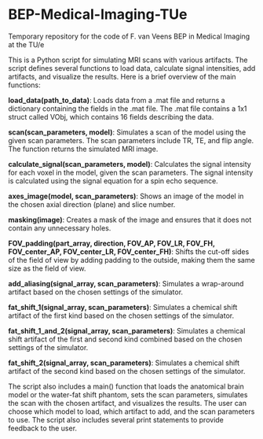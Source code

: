 # BEP-Medical-Imaging-TUe
Temporary repository for the code of F. van Veens BEP in Medical Imaging at the TU/e

This is a Python script for simulating MRI scans with various artifacts. The script defines several functions to load data, calculate signal intensities, add artifacts, and visualize the results. Here is a brief overview of the main functions:

**load_data(path_to_data)**: Loads data from a .mat file and returns a dictionary containing the fields in the .mat file. The .mat file contains a 1x1 struct called VObj, which contains 16 fields describing the data.

**scan(scan_parameters, model)**: Simulates a scan of the model using the given scan parameters. The scan parameters include TR, TE, and flip angle. The function returns the simulated MRI image.

**calculate_signal(scan_parameters, model)**: Calculates the signal intensity for each voxel in the model, given the scan parameters. The signal intensity is calculated using the signal equation for a spin echo sequence.

**axes_image(model, scan_parameters)**: Shows an image of the model in the chosen axial direction (plane) and slice number.

**masking(image)**: Creates a mask of the image and ensures that it does not contain any unnecessary holes.

**FOV_padding(part_array, direction, FOV_AP, FOV_LR, FOV_FH, FOV_center_AP, FOV_center_LR, FOV_center_FH)**: Shifts the cut-off sides of the field of view by adding padding to the outside, making them the same size as the field of view.

**add_aliasing(signal_array, scan_parameters)**: Simulates a wrap-around artifact based on the chosen settings of the simulator.

**fat_shift_1(signal_array, scan_parameters)**: Simulates a chemical shift artifact of the first kind based on the chosen settings of the simulator.

**fat_shift_1_and_2(signal_array, scan_parameters)**: Simulates a chemical shift artifact of the first and second kind combined based on the chosen settings of the simulator.

**fat_shift_2(signal_array, scan_parameters)**: Simulates a chemical shift artifact of the second kind based on the chosen settings of the simulator.

The script also includes a main() function that loads the anatomical brain model or the water-fat shift phantom, sets the scan parameters, simulates the scan with the chosen artifact, and visualizes the results. The user can choose which model to load, which artifact to add, and the scan parameters to use. The script also includes several print statements to provide feedback to the user.
